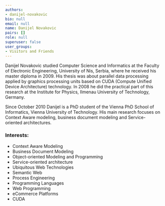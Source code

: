 ```yaml
---
authors:
- danijel-novakovic
bio: null
email: null
name: Danijel Novakovic
pairs: []
role: null
superuser: false
user_groups:
- Visitors and Friends
---
```


Danijel Novakovic studied Computer Science and Informatics at the Faculty of Electronic Engineering, University of Nis, Serbia, where he received his master diploma in 2009. His thesis was about parallel data processing applied by graphics processing units based on CUDA (Compute Unified Device Architecture) technology. In 2008 he did the practical part of this research at the Institute for Physics, Ilmenau University of Technology, Germany.

Since October 2010 Danijel is a PhD student of the Vienna PhD School of Informatics, Vienna University of Technology. His main research focuses on Context Aware modeling, business document modeling and Service-oriented architectures.

### Interests:

*   Context Aware Modeling
*   Business Document Modeling
*   Object-oriented Modeling and Programming
*   Service-oriented architecture
*   Ubiquitous Web Technologies
*   Semantic Web
*   Process Engineering
*   Programming Languages
*   Web Programming
*   eCommerce Platforms
*   CUDA
